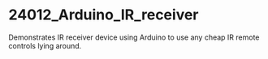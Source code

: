 # 24012_Arduino_IR_receiver
Demonstrates IR receiver device using Arduino to use any cheap IR remote controls lying around.
